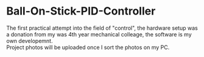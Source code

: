 # Ball-On-Stick-PID-Controller
The first practical attempt into the field of "control", the hardware setup was a donation from my was 4th year mechanical colleage, the software is my own developemnt.  
Project photos will be uploaded once I sort the photos on my PC.
